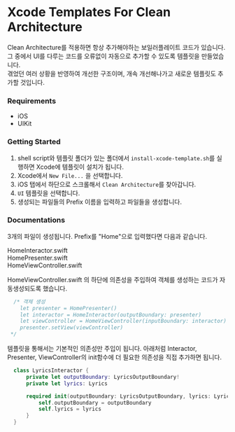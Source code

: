 # Xcode Templates For Clean Architecture
Clean Architecture를 적용하면 항상 추가해야하는 보일러플레이트 코드가 있습니다.   
그 중에서 UI를 다루는 코드를 오류없이 자동으로 추가할 수 있도록 템플릿을 만들었습니다.    
겪었던 여러 상황을 반영하여 개선한 구조이며, 개속 개선해나가고 새로운 템플릿도 추가할 것입니다. 

### Requirements
- iOS   
- UIKit   

### Getting Started
1. shell script와 템플릿 폴더가 있는 폴더에서 `install-xcode-template.sh`를 실행하면 Xcode에 템플릿이 설치가 됩니다.
1. Xcode에서 `New File...` 을 선택합니다.
2. iOS 탭에서 하단으로 스크롤해서 `Clean Architecture`를 찾아갑니다.
3. `UI` 템플릿을 선택합니다.
4. 생성되는 파일들의 Prefix 이름을 입력하고 파일들을 생성합니다.

### Documentations
3개의 파일이 생성됩니다. Prefix를 "Home"으로 입력했다면 다음과 같습니다.
   
HomeInteractor.swift   
HomePresenter.swift   
HomeViewController.swift   
   
HomeViewController.swift 의 하단에 의존성을 주입하여 객체를 생성하는 코드가 자동생성되도록 했습니다.

```swift
  /* 객체 생성
    let presenter = HomePresenter()
    let interactor = HomeInteractor(outputBoundary: presenter)
    let viewController = HomeViewController(inputBoundary: interactor)
    presenter.setView(viewController)
 */
```

템플릿을 통해서는 기본적인 의존성만 주입이 됩니다.
아래처럼 Interactor, Presenter, ViewController의 init함수에 더 필요한 의존성을 직접 추가하면 됩니다.

```swift
  class LyricsInteractor {
      private let outputBoundary: LyricsOutputBoundary!
      private let lyrics: Lyrics

      required init(outputBoundary: LyricsOutputBoundary, lyrics: Lyrics) {
          self.outputBoundary = outputBoundary
          self.lyrics = lyrics
      }
  }
```






 
